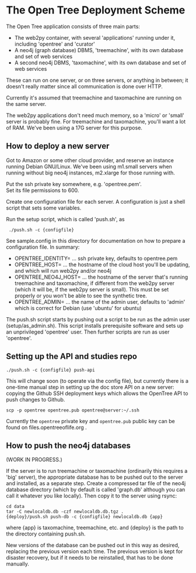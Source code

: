 The Open Tree Deployment Scheme
===============================

The Open Tree application consists of three main parts:

* The web2py container, with several 'applications' running under it, including 'opentree' and 'curator'
* A neo4j (graph database) DBMS, 'treemachine', with its own database and set of web services
* A second neo4j DBMS, 'taxomachine', with its own database and set of web services

These can run on one server, or on three servers, or anything in between; it doesn't really matter since all communication is done over HTTP.

Currently it's assumed that treemachine and taxomachine are running on the same server.

The web2py applications don't need much memory, so a 'micro' or 'small' server is probably fine.  For treemachine and taxomachine, you'll want a lot of RAM.  We've been using a 17G server for this purpose.

How to deploy a new server
--------------------------

Got to Amazon or some other cloud provider, and reserve an instance
running Debian GNU/Linux.  We've been using m1.small servers when
running without big neo4j instances, m2.xlarge for those running with.

Put the ssh private key somewhere, e.g. 'opentree.pem'.  
Set its file permissions to 600.

Create one configuration file for each server.  A configuration is just a shell script that sets some variables.

Run the setup script, which is called 'push.sh', as

     ./push.sh -c {configfile}

See sample.config in this directory for documentation on how to prepare a configuration file.  In summary:

* OPENTREE_IDENTITY=<identityfile>  ... ssh private key, defaults to opentree.pem
* OPENTREE_HOST=<hostname>  ... the hostname of the cloud host you'll be updating, and which will run web2py and/or neo4j
* OPENTREE_NEO4J_HOST=<neo4jhost>  ... the hostname of the server that's running treemachine and taxomachine, if different from the web2py server (which it will be, if the web2py server is small).  This must be set properly or you won't be able to see the synthetic tree.
* OPENTREE_ADMIN=<adminuser>  ... the name of the admin user, defaults to 'admin' which is correct for Debian (use 'ubuntu' for ubuntu)

The push.sh script starts by pushing out a script to be run as the admin user (setup/as_admin.sh).  This script installs prerequisite software and sets up an unprivileged 'opentree' user.  Then further scripts are run as user 'opentree'.

Setting up the API and studies repo
-----------------------------------

    ./push.sh -c {configfile} push-api

This will change soon (to operate via the config file), but currently there is a one-time manual step in setting up the doc store API on a new server: copying the Github SSH deployment keys which allows the OpenTree API to push changes to Github.

    scp -p opentree opentree.pub opentree@server:~/.ssh

Currently the ```opentree``` private key and ```opentree.pub``` public key can
be found on files.opentreeoflife.org .

How to push the neo4j databases
-------------------------------

(WORK IN PROGRESS.)

If the server is to run treemachine or taxomachine (ordinarily this requires a 'big' server), the appropriate database has to be pushed out to the server and installed, as a separate step.  Create a compressed tar file of the neo4j database directory (which by default is called 'graph.db' although you can call it whatever you like locally).  Then copy it to the server using rsync:

    cd data
    tar -C newlocaldb.db -czf newlocaldb.db.tgz .
    {deploy}/push.sh push-db -c {configfile} newlocaldb.db {app}

where {app} is taxomachine, treemachine, etc. and {deploy} is the path to the directory containing push.sh.

New versions of the database can be pushed out in this way as desired, replacing the previous version each time.  The previous version is kept for disaster recovery, but if it needs to be reinstalled, that has to be done manually.
